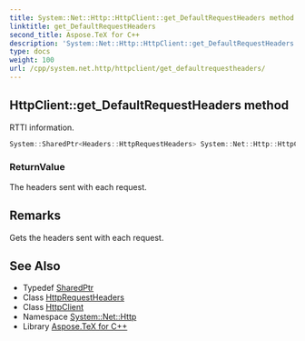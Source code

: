 ```yaml
---
title: System::Net::Http::HttpClient::get_DefaultRequestHeaders method
linktitle: get_DefaultRequestHeaders
second_title: Aspose.TeX for C++
description: 'System::Net::Http::HttpClient::get_DefaultRequestHeaders method. RTTI information in C++.'
type: docs
weight: 100
url: /cpp/system.net.http/httpclient/get_defaultrequestheaders/
---
```

## HttpClient::get_DefaultRequestHeaders method


RTTI information.

```cpp
System::SharedPtr<Headers::HttpRequestHeaders> System::Net::Http::HttpClient::get_DefaultRequestHeaders()
```


### ReturnValue

The headers sent with each request.
## Remarks


Gets the headers sent with each request. 
## See Also

* Typedef [SharedPtr](../../../system/sharedptr/)
* Class [HttpRequestHeaders](../../../system.net.http.headers/httprequestheaders/)
* Class [HttpClient](../)
* Namespace [System::Net::Http](../../)
* Library [Aspose.TeX for C++](../../../)
